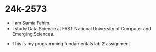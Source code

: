 # 24k-2573

- I am Samia Fahim.
- I study Data Science at FAST National University of Computer and Emerging Sciences.
* This is my programming fundamentals lab 2 assignment
